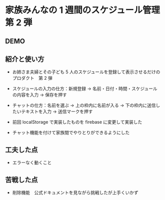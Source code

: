 # 家族みんなの 1 週間のスケジュール管理　第 2 弾

## DEMO

## 紹介と使い方

- お姉さま夫婦とその子ども 5 人のスケジュールを登録して表示させるだけのプロダクト　第 2 弾

- スケジュールの入力の仕方：新規登録 → 名前・日付・時間・スケジュールの内容を入力 → 保存を押す

- チャットの仕方：名前を選ぶ → 上の枠内に名前が入る → 下の枠内に送信したいテキストを入力 → 送信マークを押す

- 前回 localStorage で実装したものを firebase に変更して実装した

- チャット機能を付けて家族間でやりとりができるようにした

## 工夫した点

- エラーなく動くこと

## 苦戦した点

- 削除機能　公式ドキュメントを見ながら挑戦したが上手くいかず
